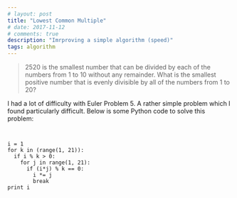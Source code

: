 ```yaml
---
# layout: post
title: "Lowest Common Multiple"
# date: 2017-11-12
# comments: true
description: "Imrproving a simple algorithm (speed)"
tags: algorithm
---
```


> 2520 is the smallest number that can be divided by each of the numbers from 1 to 10 without any remainder. What is the smallest positive number that is evenly divisible by all of the numbers from 1 to 20?

I had a lot of difficulty with Euler Problem 5. A rather simple problem which I found particularly difficult. Below is some Python code to solve this problem: 

<pre><code> 

i = 1
for k in (range(1, 21)):
  if i % k > 0:
    for j in range(1, 21):
      if (i*j) % k == 0:
        i *= j
        break
print i

</code></pre>
